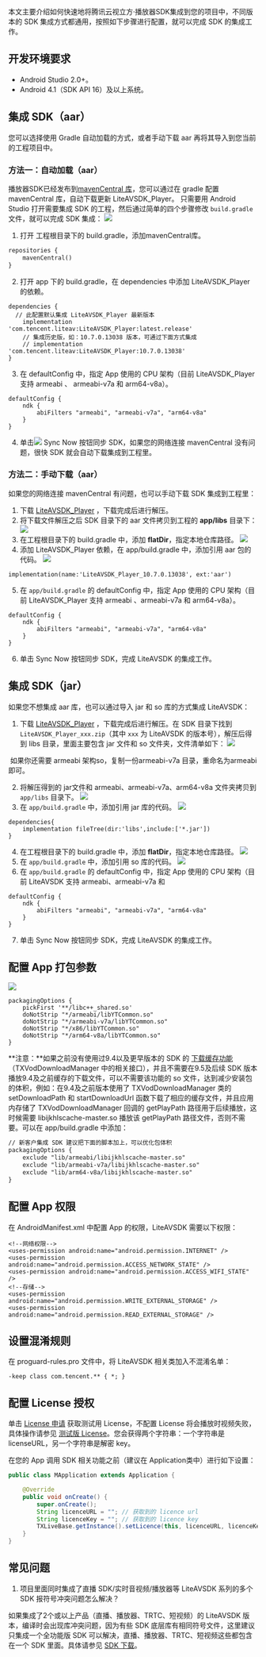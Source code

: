 本文主要介绍如何快速地将腾讯云视立方·播放器SDK集成到您的项目中，不同版本的 SDK 集成方式都通用，按照如下步骤进行配置，就可以完成 SDK 的集成工作。

## 开发环境要求
- Android Studio 2.0+。
- Android 4.1（SDK API 16）及以上系统。

## 集成 SDK（aar）
您可以选择使用 Gradle 自动加载的方式，或者手动下载 aar 再将其导入到您当前的工程项目中。

### 方法一：自动加载（aar） 
播放器SDK已经发布到[mavenCentral 库](https://repo1.maven.org/maven2/com/tencent/liteav/LiteAVSDK_Player/)，您可以通过在 gradle 配置 mavenCentral 库，自动下载更新 LiteAVSDK_Player。
只需要用 Android Studio 打开需要集成 SDK 的工程，然后通过简单的四个步骤修改 `build.gradle` 文件，就可以完成 SDK 集成：
![](./aar_mavencentral.png)

1. 打开 工程根目录下的 build.gradle，添加mavenCentral库。

```xml
repositories {
    mavenCentral()
}
```

2. 打开 app 下的 build.gradle，在 dependencies 中添加 LiteAVSDK_Player 的依赖。

```
dependencies {
  // 此配置默认集成 LiteAVSDK_Player 最新版本
	implementation 'com.tencent.liteav:LiteAVSDK_Player:latest.release'
	// 集成历史版，如：10.7.0.13038 版本，可通过下面方式集成
	// implementation 'com.tencent.liteav:LiteAVSDK_Player:10.7.0.13038'
}
```
3. 在 defaultConfig 中，指定 App 使用的 CPU 架构（目前 LiteAVSDK_Player 支持 armeabi 、 armeabi-v7a  和 arm64-v8a）。

```
defaultConfig {
	ndk {
		abiFilters "armeabi", "armeabi-v7a", "arm64-v8a"
	}
}
```
4. 单击![](https://main.qcloudimg.com/raw/d6b018054b535424bb23e42d33744d03.png) Sync Now 按钮同步 SDK，如果您的网络连接 mavenCentral 没有问题，很快 SDK 就会自动下载集成到工程里。

### 方法二：手动下载（aar）
如果您的网络连接 mavenCentral 有问题，也可以手动下载 SDK 集成到工程里：

1. 下载 [LiteAVSDK_Player](https://liteav.sdk.qcloud.com/download/latest/TXLiteAVSDK_Player_Android_latest.zip) ，下载完成后进行解压。
2. 将下载文件解压之后 SDK 目录下的 aar 文件拷贝到工程的 **app/libs** 目录下：
    ![](./app_libs.png)
3. 在工程根目录下的 build.gradle 中，添加 **flatDir**，指定本地仓库路径。
    ![](https://main.qcloudimg.com/raw/726771558714a2b4fae8dc1a59c33ffc.png) 
4. 添加 LiteAVSDK_Player 依赖，在 app/build.gradle 中，添加引用 aar 包的代码。
    ![](./aar_local.png)
```
implementation(name:'LiteAVSDK_Player_10.7.0.13038', ext:'aar')
```
5. 在 `app/build.gradle` 的 defaultConfig 中，指定 App 使用的 CPU 架构（目前 LiteAVSDK_Player 支持 armeabi 、armeabi-v7a 和 arm64-v8a）。
```
defaultConfig {
	ndk {
		abiFilters "armeabi", "armeabi-v7a", "arm64-v8a"
	}
}
```
6. 单击 Sync Now 按钮同步 SDK，完成 LiteAVSDK 的集成工作。

## 集成 SDK（jar）
如果您不想集成 aar 库，也可以通过导入 jar 和 so 库的方式集成 LiteAVSDK：

1. 下载  [LiteAVSDK_Player](https://liteav.sdk.qcloud.com/download/latest/TXLiteAVSDK_Player_Android_latest.zip) ，下载完成后进行解压。在 SDK 目录下找到 `LiteAVSDK_Player_xxx.zip`（其中 `xxx` 为 LiteAVSDK 的版本号），解压后得到 libs 目录，里面主要包含 jar 文件和 so 文件夹，文件清单如下：
    ![](./jar.png)

​       如果你还需要 armeabi 架构so，复制一份armeabi-v7a 目录，重命名为armeabi 即可。

2. 将解压得到的 jar文件和 armeabi、armeabi-v7a、arm64-v8a 文件夹拷贝到 `app/libs` 目录下。
    ![](https://main.qcloudimg.com/raw/d9b6339cb52fb85afda42de6001be337.png)
3. 在 `app/build.gradle` 中，添加引用 jar 库的代码。
    ![](https://main.qcloudimg.com/raw/695520309d9a01b19ce2f50439a42890.png)      

```
dependencies{
	implementation fileTree(dir:'libs',include:['*.jar'])
}
```
4. 在工程根目录下的 build.gradle 中，添加 **flatDir**，指定本地仓库路径。
![](https://main.qcloudimg.com/raw/6c68b846f6f7258ae4d96bc1d95d7816.png)
5. 在 `app/build.gradle` 中，添加引用 so 库的代码。
![](https://main.qcloudimg.com/raw/e0f2f39c5f53a9fd5ca084febdd4e637.png)
6. 在 `app/build.gradle` 的 defaultConfig 中，指定 App 使用的 CPU 架构（目前 LiteAVSDK 支持 armeabi、armeabi-v7a 和 
```
defaultConfig {
    ndk {
        abiFilters "armeabi", "armeabi-v7a", "arm64-v8a"
    }
}
```
7. 单击 Sync Now 按钮同步 SDK，完成 LiteAVSDK 的集成工作。

## 配置 App 打包参数
![](https://main.qcloudimg.com/raw/dabfd69ee06e4d38bb3b51fc436c0ad1.png)
```
packagingOptions {
	pickFirst '**/libc++_shared.so'
	doNotStrip "*/armeabi/libYTCommon.so"
	doNotStrip "*/armeabi-v7a/libYTCommon.so"
	doNotStrip "*/x86/libYTCommon.so"
	doNotStrip "*/arm64-v8a/libYTCommon.so"
} 
```

**注意：**如果之前没有使用过9.4以及更早版本的 SDK 的 [下载缓存功能](https://cloud.tencent.com/document/product/881/20216#13.E3.80.81.E7.A6.BB.E7.BA.BF.E7.BC.93.E5.AD.98)（TXVodDownloadManager 中的相关接口），并且不需要在9.5及后续 SDK 版本播放9.4及之前缓存的下载文件，可以不需要该功能的 so 文件，达到减少安装包的体积，例如：在9.4及之前版本使用了 TXVodDownloadManager 类的 setDownloadPath 和 startDownloadUrl 函数下载了相应的缓存文件，并且应用内存储了 TXVodDownloadManager 回调的 getPlayPath 路径用于后续播放，这时候需要 libijkhlscache-master.so 播放该 getPlayPath 路径文件，否则不需要。可以在 app/build.gradle 中添加：

```xml
// 新客户集成 SDK 建议把下面的脚本加上，可以优化包体积
packagingOptions {
    exclude "lib/armeabi/libijkhlscache-master.so"
    exclude "lib/armeabi-v7a/libijkhlscache-master.so"
    exclude "lib/arm64-v8a/libijkhlscache-master.so"
}
```

## 配置 App 权限

在 AndroidManifest.xml 中配置 App 的权限，LiteAVSDK 需要以下权限：

```
<!--网络权限-->
<uses-permission android:name="android.permission.INTERNET" />
<uses-permission android:name="android.permission.ACCESS_NETWORK_STATE" />
<uses-permission android:name="android.permission.ACCESS_WIFI_STATE" />
<!--存储-->
<uses-permission android:name="android.permission.WRITE_EXTERNAL_STORAGE" />
<uses-permission android:name="android.permission.READ_EXTERNAL_STORAGE" />
```

## 设置混淆规则
在 proguard-rules.pro 文件中，将 LiteAVSDK 相关类加入不混淆名单：

```
-keep class com.tencent.** { *; }
```

## 配置 License 授权

单击 [License 申请](https://console.cloud.tencent.com/vcube) 获取测试用 License，不配置 License 将会播放时视频失败，具体操作请参见 [测试版 License](https://cloud.tencent.com/document/product/1449/56981#test)。您会获得两个字符串：一个字符串是 licenseURL，另一个字符串是解密 key。

在您的 App 调用 SDK 相关功能之前（建议在 Application类中）进行如下设置：

```java
public class MApplication extends Application {

    @Override
    public void onCreate() {
        super.onCreate();
        String licenceURL = ""; // 获取到的 licence url
        String licenceKey = ""; // 获取到的 licence key
        TXLiveBase.getInstance().setLicence(this, licenceURL, licenceKey);
    }
}
```

## 常见问题

1. 项目里面同时集成了直播 SDK/实时音视频/播放器等 LiteAVSDK 系列的多个 SDK 报符号冲突问题怎么解决？

如果集成了2个或以上产品（直播、播放器、TRTC、短视频）的 LiteAVSDK 版本，编译时会出现库冲突问题，因为有些 SDK 底层库有相同符号文件，这里建议只集成一个全功能版 SDK 可以解决，直播、播放器、TRTC、短视频这些都包含在一个 SDK 里面。具体请参见 [SDK 下载](https://vcube.cloud.tencent.com/home.html)。

